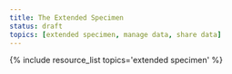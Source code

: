 ```yaml
---
title: The Extended Specimen
status: draft
topics: [extended specimen, manage data, share data]
---
```


{% include resource_list topics='extended specimen' %}
